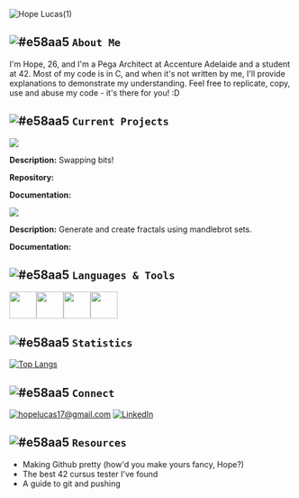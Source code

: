 ![Hope Lucas(1)](https://user-images.githubusercontent.com/88760123/159395622-57e1bbf2-fab4-4421-a192-f8f99f59ee8f.png)

## ![#e58aa5](https://via.placeholder.com/15/e58aa5/000000?text=+) `About Me`

I'm Hope, 26, and I'm a Pega Architect at Accenture Adelaide and a student at 42. Most of my code is in C, and when it's not written by me, I'll provide explanations to demonstrate my understanding. Feel free to replicate, copy, use and abuse my code - it's there for you! :D

## ![#e58aa5](https://via.placeholder.com/15/e58aa5/000000?text=+) `Current Projects`

![](https://img.shields.io/badge/cursus-push%20swap-e48ba1?style=for-the-badge&logo=42)

**Description:** Swapping bits!

**Repository:**

**Documentation:**

![](https://img.shields.io/badge/cursus-fractol-e48ba1?style=for-the-badge&logo=42)


**Description:** Generate and create fractals using mandlebrot sets.

**Documentation:**


## ![#e58aa5](https://via.placeholder.com/15/e58aa5/000000?text=+) `Languages & Tools`
<img src="https://user-images.githubusercontent.com/88760123/159401454-da0a315e-bd84-4f40-a966-4967770d38bd.png" width="48"><img src="https://user-images.githubusercontent.com/88760123/159401772-1896ff26-6fa6-424f-8466-f6ee1722a618.png" width="48"><img src="https://user-images.githubusercontent.com/88760123/159403618-bbabf915-238d-4048-8dbf-2dcc99c0e293.png" width="48"><img src="https://user-images.githubusercontent.com/88760123/159403999-31a3b076-0793-402d-b6e8-13fe96c85840.png" width="48">

## ![#e58aa5](https://via.placeholder.com/15/e58aa5/000000?text=+) `Statistics`
[![Top Langs](https://github-readme-stats.vercel.app/api/top-langs/?username=hopelucas&layout=compact)](https://github.com/anuraghazra/github-readme-stats)


## ![#e58aa5](https://via.placeholder.com/15/e58aa5/000000?text=+) `Connect`

<a href="mailto:hopelucas17@gmail.com">![hopelucas17@gmail.com](https://img.shields.io/badge/Gmail-e48ba1?style=for-the-badge&logo=gmail&logoColor=white)</a> <a href="<LinkedInURL>">![LinkedIn](https://img.shields.io/badge/LinkedIn-e48ba1?style=for-the-badge&logo=linkedin&logoColor=white)</a>

## ![#e58aa5](https://via.placeholder.com/15/e58aa5/000000?text=+) `Resources`
- Making Github pretty (how'd you make yours fancy, Hope?)
- The best 42 cursus tester I've found
- A guide to git and pushing
